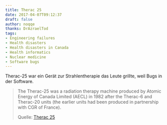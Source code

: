 ```yaml
---
title: Therac 25
date: 2017-04-07T09:12:37
draft: false
author: noqqe
thanks: DrAzraelTod
tags:
- Engineering failures
- Health disasters
- Health disasters in Canada
- Health informatics
- Nuclear medicine
- Software bugs
---
```


Therac-25 war ein Gerät zur Strahlentherapie das Leute grillte, weil Bugs in der Software.

> The Therac-25 was a radiation therapy machine produced by Atomic Energy of
> Canada Limited (AECL) in 1982 after the Therac-6 and Therac-20 units (the
> earlier units had been produced in partnership with CGR of France).
>
> Quelle: [Therac 25](https://en.wikipedia.org/wiki/Therac-25)